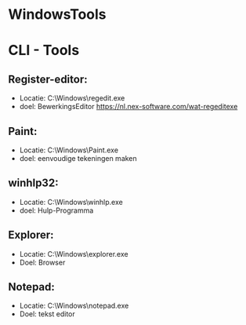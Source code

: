 # WindowsTools
# CLI - Tools

## Register-editor:
 
- Locatie:   C:\Windows\regedit.exe
- doel: BewerkingsEditor
https://nl.nex-software.com/wat-regeditexe

## Paint:
 
- Locatie:  C:\Windows\Paint.exe
- doel:  eenvoudige tekeningen maken

## winhlp32:
 
- Locatie: C:\Windows\winhlp.exe
- doel: Hulp-Programma

## Explorer:
 
- Locatie: C:\Windows\explorer.exe
- Doel: Browser

## Notepad:
 
- Locatie: C:\Windows\notepad.exe
- Doel: tekst editor
